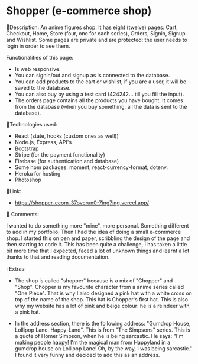 # Shopper (e-commerce shop)

:page_facing_up:Description:
An anime figures shop. It has eight (twelve) pages: Cart, Checkout, Home, Store (four, one for each series), Orders, Signin, Signup and Wishlist. Some pages are private and are protected: the user needs to login in order to see them.

Functionalities of this page:

- Is web responsive.
- You can signin/out and signup as is connected to the database.
- You can add products to the cart or wishlist, if you are a user, it will be saved to the database.
- You can also buy by using a test card (424242... till you fill the input).
- The orders page contains all the products you have bought. It comes from the database (when you buy something, all the data is sent to the database).

:wrench:Technologies used:

- React (state, hooks (custom ones as well))
- Node.js, Express, API's
- Bootstrap
- Stripe (for the payment functionality)
- Firebase (for authentication and database)
- Some npm packages: moment, react-currency-format, dotenv.
- Heroku for hosting
- Photoshop

:link:Link:

- https://shopper-ecom-37ovcrun0-7ing7ing.vercel.app/

📝 Comments:

I wanted to do something more "mine", more personal. Something different to add in my portfolio.
Then I had the idea of doing a small e-commerce shop. I started this on pen and paper, scribbling the design of the page and then starting to code it. This has been quite a challenge, I has taken a little bit more time that I expected, faced a lot of unknown things and learnt a lot thanks to that and reading documentation.

ℹ️ Extras:

- The shop is called "shopper" because is a mix of "Chopper" and "Shop". Chopper is my favourite character from a anime series called "One Piece". That is why I also designed a pink hat with a white cross on top of the name of the shop. This hat is Chopper's first hat. This is also why my website has a lot of pink and beige colour: he is a reindeer with a pink hat.

- In the address section, there is the following address: "Gumdrop House, Lollipop Lane, Happy-Land". This is from "The Simpsons" series. This is a quote of Homer Simpson, when he is being sarcastic. He says: "I'm making people happy! I'm the magical man from Happyland in a gumdrop house on Lollipop Lane! Oh, by the way, I was being sarcastic." I found it very funny and decided to add this as an address.
